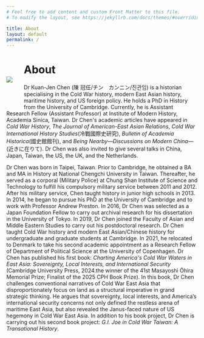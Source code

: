 ```yaml
---
# Feel free to add content and custom Front Matter to this file.
# To modify the layout, see https://jekyllrb.com/docs/themes/#overriding-theme-defaults

title: About
layout: default
permalink: /
---
```


<style>
img {
    margin: 60px 30px 70px 0px;
    max-width: 350px;
    height: auto;
    float: left;
}
</style>

<div>
    <p>
        <img src="media/KJ-CHEN.JPG">
    </p>
</div>

# About

Dr Kuan-Jen Chen (陳  冠任/チン　カンニン/진관임) is a historian specialising in the Cold War history, modern East Asian history, maritime history, and US foreign policy. He holds a PhD in History from the University of Cambridge. Currently, he is Assistant Research Fellow (Assistant Professor) at Institute of Modern History, Academia Sinica, Taiwan. Dr Chen's academic articles have appeared in *Cold War History*, *The Journal of American-East Asian Relations*, *Cold War International History Studies*(冷戰國際史研究), *Bulletin of Academia Historica*(國史館館刊), and *Being Nearby—Discussions on Modern China—*(近きに在りて). Dr Chen was also invited to give several talks in China, Japan, Taiwan, the US, the UK, and the Netherlands.

Dr Chen was born in Taipei, Taiwan. Prior to Cambridge, he obtained a BA and MA in History at National Chengchi University in Taiwan. Thereafter, he served as a corporal (Military Police) at Chung Shan Institute of Science and Technology to fulfill his compulsory military service between 2011 and 2012. After his military service, Chen taught history in junior high schools in 2013. In 2014, he began to pursue his PhD at the University of Cambridge and to work with Professor Andrew Preston. In 2016, Dr Chen was selected as a Japan Foundation Fellow to carry out archival research for his dissertation in the University of Tokyo. In 2019, Dr Chen joined the Faculty of Asian and Middle Eastern Studies to carry out his postdoctoral research. Dr Chen taught Cold War history and modern East Asian/Chinese history for undergraduate and graduate students at Cambridge. In 2021, he relocated to Denmark to take his second academic appointment as a Research Fellow of Department of Political Science at the University of Copenhagen. Dr Chen has published his first book: *Charting America's Cold War Waters in East Asia: Sovereignty, Local Interests, and International Security* (Cambridge University Press, 2024.the winner of the 41st Masayoshi Ōhira Memorial Prize; Finalist of the 2025 CPH Book Prize). In this book, Dr Chen challenges conventional narratives of Cold War East Asia that disproportionately focus on land as a structural imperative in grand strategic thinking. He argues that sovereignty, local interests, and America’s international security concerns not only defined the restless arena of maritime East Asia, but also revealed the Janus-faced nature of US hegemony in Cold War East Asia. In addition to his book project, Dr Chen is carrying out his second book project: *G.I. Joe in Cold War Taiwan: A Transational History*.




